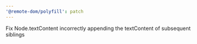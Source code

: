 ```yaml
---
'@remote-dom/polyfill': patch
---
```


Fix Node.textContent incorrectly appending the textContent of subsequent siblings
